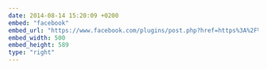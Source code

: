 ```yaml
---
date: 2014-08-14 15:20:09 +0200
embed: "facebook"
embed_url: "https://www.facebook.com/plugins/post.php?href=https%3A%2F%2Fwww.facebook.com%2Fphoto.php%3Ffbid%3D548596955266781%26set%3Da.272256412900838.68734.100003494449349%26type%3D3&width=500"
embed_width: 500
embed_height: 589
type: "right"
---
```

